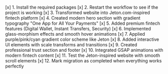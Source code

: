 [x] 1. Install the required packages
[x] 2. Restart the workflow to see if the project is working
[x] 3. Transformed website into Jeton.com-inspired fintech platform
[x] 4. Created modern hero section with gradient typography "One App for All Your Payments"
[x] 5. Added premium fintech features (Digital Wallet, Instant Transfers, Security)
[x] 6. Implemented glass-morphism effects and smooth hover animations
[x] 7. Applied purple/pink/cyan gradient color scheme like Jeton
[x] 8. Added interactive UI elements with scale transforms and transitions
[x] 9. Created professional trust section and footer
[x] 10. Integrated GSAP animations with modern fintech content
[x] 11. Test the Jeton-inspired website with smooth scroll elements
[x] 12. Mark migration as completed when everything works perfectly